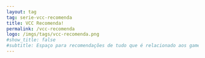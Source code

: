 ```yaml
---
layout: tag
tag: serie-vcc-recomenda
title: VCC Recomenda!
permalink: /vcc-recomenda
logo: /imgs/tags/vcc-recomenda.png
#show_title: false
#subtitle: Espaço para recomendações de tudo que é relacionado aos games!
---
```

